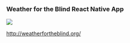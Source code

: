 ### Weather for the Blind React Native App

![](http://weatherfortheblind.org/wp-content/uploads/2014/09/warlock.jpg)

http://weatherfortheblind.org/
